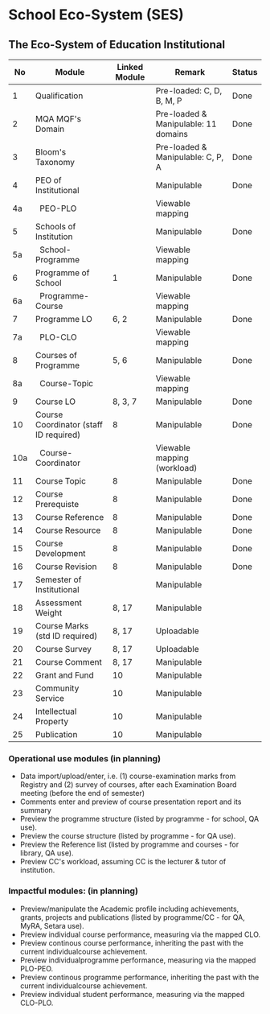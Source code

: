 # School Eco-System (SES)
## The Eco-System of Education Institutional

| No | Module                 | Linked Module | Remark                                | Status |
|----|------------------------|---------------|---------------------------------------|--------|
| 1  | Qualification          |               | Pre-loaded: C, D, B, M, P             | Done   |
| 2  | MQA MQF's Domain       |               | Pre-loaded & Manipulable: 11 domains  | Done   |
| 3  | Bloom's Taxonomy       |               | Pre-loaded & Manipulable: C, P, A     | Done   |
| 4  | PEO of Institutional   |               | Manipulable                           | Done   |
| 4a | &nbsp; PEO-PLO         |               | Viewable mapping                      |        |
| 5  | Schools of Institution |               | Manipulable                           | Done   |
| 5a | &nbsp; School-Programme|               | Viewable mapping                      |        |
| 6  | Programme of School    | 1             | Manipulable                           | Done   |
| 6a | &nbsp; Programme-Course|               | Viewable mapping                      |        |
| 7  | Programme LO           | 6, 2          | Manipulable                           | Done   |
| 7a | &nbsp; PLO-CLO         |               | Viewable mapping                      |        |
| 8  | Courses of Programme   | 5, 6          | Manipulable                           | Done   |
| 8a | &nbsp; Course-Topic    |               | Viewable mapping                      |        |
| 9  | Course LO              | 8, 3, 7       | Manipulable                           | Done   |
| 10 | Course Coordinator (staff ID required) | 8 | Manipulable                       | Done   |
| 10a| &nbsp; Course-Coordinator      |       | Viewable mapping (workload)           |        |
| 11 | Course Topic           | 8             | Manipulable                           | Done   |
| 12 | Course Prerequiste     | 8             | Manipulable                           | Done   |
| 13 | Course Reference       | 8             | Manipulable                           | Done   |
| 14 | Course Resource        | 8             | Manipulable                           | Done   |
| 15 | Course Development     | 8             | Manipulable                           | Done   |
| 16 | Course Revision        | 8             | Manipulable                           | Done   |
| 17 | Semester of Institutional      |       | Manipulable                           |        |
| 18 | Assessment Weight      | 8, 17         | Manipulable                           |        |
| 19 | Course Marks (std ID required) | 8, 17 | Uploadable                            |        |
| 20 | Course Survey          | 8, 17         | Uploadable                            |        |
| 21 | Course Comment         | 8, 17         | Manipulable                           |        |
| 22 | Grant and Fund         | 10            | Manipulable                           |        |
| 23 | Community Service      | 10            | Manipulable                           |        |
| 24 | Intellectual Property  | 10            | Manipulable                           |        |
| 25 | Publication            | 10            | Manipulable                           |        |

### Operational use modules (in planning)
* Data import/upload/enter, i.e. (1) course-examination marks from Registry and (2) survey of courses, after each Examination Board meeting (before the end of semester)
* Comments enter and preview of course presentation report and its summary
* Preview the programme structure (listed by programme - for school, QA use).
* Preview the course structure (listed by programme - for QA use).
* Preview the Reference list (listed by programme and courses - for library, QA use). 
* Preview CC's workload, assuming CC is the lecturer & tutor of institution.

### Impactful modules: (in planning)
* Preview/manipulate the Academic profile including achievements, grants, projects and publications (listed by programme/CC - for QA, MyRA, Setara use).
* Preview individual course performance, measuring via the mapped CLO.
* Preview continous course performance, inheriting the past with the current individualcourse achievement.
* Preview individualprogramme performance, measuring via the mapped PLO-PEO.
* Preview continous programme performance, inheriting the past with the current individualcourse achievement.
* Preview individual student performance, measuring via the mapped CLO-PLO.



